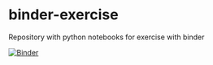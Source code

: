 # binder-exercise
Repository with python notebooks for exercise with binder

[![Binder](https://mybinder.org/badge_logo.svg)](https://mybinder.org/v2/gh/annefou/binder-exercise/master)
